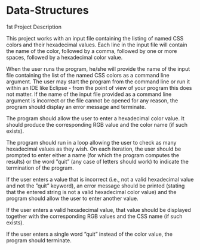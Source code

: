 # Data-Structures
1st Project Description

This project works with an input file containing the listing of named CSS colors and their hexadecimal values. Each line in the input file will contain the name of the color, followed by a comma, followed by one or more spaces, followed by a hexadecimal color value.

When the user runs the program, he/she will provide the name of the input file containing the list of the named CSS colors as a command line argument. The user may start the program from the command line or run it within an IDE like Eclipse - from the point of view of your program this does not matter. If the name of the input file provided as a command line argument is incorrect or the file cannot be opened for any reason, the program should display an error message and terminate.

The program should allow the user to enter a hexadecimal color value. It should produce the corresponding RGB value and the color name (if such exists).

The program should run in a loop allowing the user to check as many hexadecimal values as they wish. On each iteration, the user should be prompted to enter either a name (for which the program computes the results) or the word ”quit” (any case of letters should work) to indicate the termination of the program.

If the user enters a value that is incorrect (i.e., not a valid hexadecimal value and not the ”quit” keyword), an error message should be printed (stating that the entered string is not a valid hexadecimal color value) and the program should allow the user to enter another value.

If the user enters a valid hexadecimal value, that value should be displayed together with the corresponding RGB values and the CSS name (if such exists).

If the user enters a single word ”quit” instead of the color value, the program should terminate.
